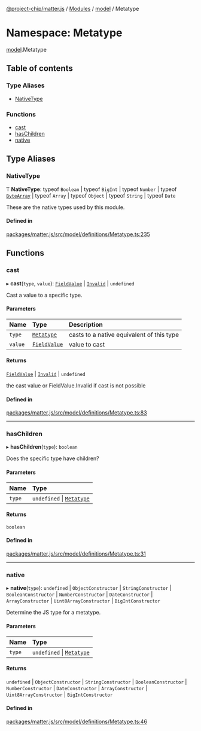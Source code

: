 [@project-chip/matter.js](../README.md) / [Modules](../modules.md) / [model](model.md) / Metatype

# Namespace: Metatype

[model](model.md).Metatype

## Table of contents

### Type Aliases

- [NativeType](model.Metatype.md#nativetype)

### Functions

- [cast](model.Metatype.md#cast)
- [hasChildren](model.Metatype.md#haschildren)
- [native](model.Metatype.md#native)

## Type Aliases

### NativeType

Ƭ **NativeType**: typeof `Boolean` \| typeof `BigInt` \| typeof `Number` \| typeof [`ByteArray`](util_export.md#bytearray-1) \| typeof `Array` \| typeof `Object` \| typeof `String` \| typeof `Date`

These are the native types used by this module.

#### Defined in

[packages/matter.js/src/model/definitions/Metatype.ts:235](https://github.com/project-chip/matter.js/blob/558e12c94a201592c28c7bc0743705360b3e5ca6/packages/matter.js/src/model/definitions/Metatype.ts#L235)

## Functions

### cast

▸ **cast**(`type`, `value`): [`FieldValue`](model.md#fieldvalue) \| [`Invalid`](model.FieldValue.md#invalid) \| `undefined`

Cast a value to a specific type.

#### Parameters

| Name | Type | Description |
| :------ | :------ | :------ |
| `type` | [`Metatype`](../enums/model.Metatype-1.md) | casts to a native equivalent of this type |
| `value` | [`FieldValue`](model.md#fieldvalue) | value to cast |

#### Returns

[`FieldValue`](model.md#fieldvalue) \| [`Invalid`](model.FieldValue.md#invalid) \| `undefined`

the cast value or FieldValue.Invalid if cast is not possible

#### Defined in

[packages/matter.js/src/model/definitions/Metatype.ts:83](https://github.com/project-chip/matter.js/blob/558e12c94a201592c28c7bc0743705360b3e5ca6/packages/matter.js/src/model/definitions/Metatype.ts#L83)

___

### hasChildren

▸ **hasChildren**(`type`): `boolean`

Does the specific type have children?

#### Parameters

| Name | Type |
| :------ | :------ |
| `type` | `undefined` \| [`Metatype`](../enums/model.Metatype-1.md) |

#### Returns

`boolean`

#### Defined in

[packages/matter.js/src/model/definitions/Metatype.ts:31](https://github.com/project-chip/matter.js/blob/558e12c94a201592c28c7bc0743705360b3e5ca6/packages/matter.js/src/model/definitions/Metatype.ts#L31)

___

### native

▸ **native**(`type`): `undefined` \| `ObjectConstructor` \| `StringConstructor` \| `BooleanConstructor` \| `NumberConstructor` \| `DateConstructor` \| `ArrayConstructor` \| `Uint8ArrayConstructor` \| `BigIntConstructor`

Determine the JS type for a metatype.

#### Parameters

| Name | Type |
| :------ | :------ |
| `type` | `undefined` \| [`Metatype`](../enums/model.Metatype-1.md) |

#### Returns

`undefined` \| `ObjectConstructor` \| `StringConstructor` \| `BooleanConstructor` \| `NumberConstructor` \| `DateConstructor` \| `ArrayConstructor` \| `Uint8ArrayConstructor` \| `BigIntConstructor`

#### Defined in

[packages/matter.js/src/model/definitions/Metatype.ts:46](https://github.com/project-chip/matter.js/blob/558e12c94a201592c28c7bc0743705360b3e5ca6/packages/matter.js/src/model/definitions/Metatype.ts#L46)
